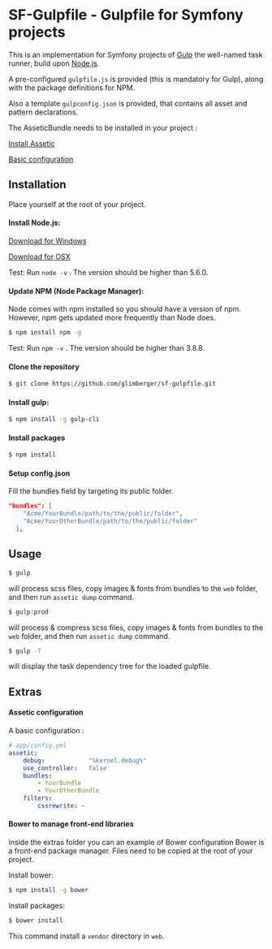 # SF-Gulpfile - Gulpfile for Symfony projects

This is an implementation for Symfony projects of [Gulp](http://gulpjs.com/) the well-named task runner, build upon [Node.js](https://nodejs.org/en/).

A  pre-configured `gulpfile.js` is provided (this is mandatory for Gulp), along with the package definitions for NPM.
 
Also a template `gulpconfig.json` is provided, that contains all asset and pattern declarations.

The AsseticBundle needs to be installed in your project : 

[Install Assetic](http://symfony.com/doc/current/cookbook/assetic/asset_management.html#installing-and-enabling-assetic)

[Basic configuration](#assetic-configuration)


## Installation

Place yourself at the root of your project.

#### Install Node.js: 

[Download for Windows](https://nodejs.org/en/download/package-manager/#windows)

[Download for OSX](https://nodejs.org/en/download/package-manager/#osx)

Test: Run `node -v` . The version should be higher than 5.6.0.


#### Update NPM (Node Package Manager):

Node comes with npm installed so you should have a version of npm. However, npm gets updated more frequently than Node does.

``` sh
$ npm install npm -g
```

Test: Run `npm -v` . The version should be higher than 3.8.8.


#### Clone the repository

```sh
$ git clone https://github.com/glimberger/sf-gulpfile.git
```


#### Install gulp:

```sh
$ npm install -g gulp-cli
```


#### Install packages

```sh
$ npm install
```

#### Setup config.json

Fill the bundles field by targeting its public folder.
```json
"bundles": [
    "Acme/YourBundle/path/to/the/public/folder",
    "Acme/YourOtherBundle/path/to/the/public/folder"
  ],
```

## Usage

```sh
$ gulp
```
will process scss files, copy images & fonts from bundles to the `web` folder, and then run `assetic dump` command.


```sh
$ gulp:prod
```
will process & compress scss files, copy images & fonts from bundles to the `web` folder, and then run `assetic dump` command.


```sh
$ gulp -T
```
will display the task dependency tree for the loaded gulpfile.


## Extras

#### Assetic configuration
A basic configuration :
```yaml
# app/config.yml
assetic:
    debug:            "%kernel.debug%"
    use_controller:   false
    bundles:
        - YourBundle
        - YourOtherBundle
    filters:
        cssrewrite: ~
```

#### Bower to manage front-end libraries

Inside the extras folder you can an example of Bower configuration
Bower is a front-end package manager.
Files need to be copied at the root of your project.

Install bower:
```sh
$ npm install -g bower
```

Install packages:
```sh
$ bower install
```

This command install a `vendor` directory in `web`.